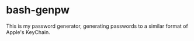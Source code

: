 # bash-genpw
This is my password generator, generating passwords to a similar format of Apple's KeyChain.
